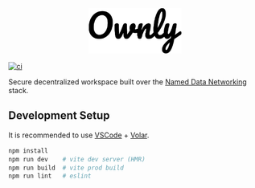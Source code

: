 <div align="center">
    <img height=90 src="./src/assets/logo.svg" alt="Ownly" />
</div>

[![ci](https://github.com/pulsejet/ownly/actions/workflows/ci.yml/badge.svg)](https://github.com/pulsejet/ownly/actions/workflows/ci.yml)

Secure decentralized workspace built over the [Named Data Networking](https://named-data.net) stack.

## Development Setup

It is recommended to use [VSCode](https://code.visualstudio.com/) + [Volar](https://marketplace.visualstudio.com/items?itemName=Vue.volar).

```sh
npm install
npm run dev    # vite dev server (HMR)
npm run build  # vite prod build
npm run lint   # eslint
```
